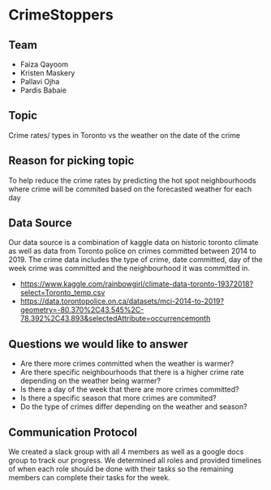 # CrimeStoppers
## Team
- Faiza Qayoom
- Kristen Maskery
- Pallavi Ojha
- Pardis Babaie

## Topic
Crime rates/ types in Toronto vs the weather on the date of the crime

## Reason for picking topic
To help reduce the crime rates by predicting the hot spot neighbourhoods where crime will be commited based on the forecasted weather for each day

## Data Source
Our data source is a combination of kaggle data on historic toronto climate as well as data from Toronto police on crimes committed between 2014 to 2019. The crime data includes the type of crime, date committed, day of the week crime was committed and the neighbourhood it was committed in.

- https://www.kaggle.com/rainbowgirl/climate-data-toronto-19372018?select=Toronto_temp.csv
- https://data.torontopolice.on.ca/datasets/mci-2014-to-2019?geometry=-80.370%2C43.545%2C-78.392%2C43.893&selectedAttribute=occurrencemonth

## Questions we would like to answer
- Are there more crimes committed when the weather is warmer?
- Are there specific neighbourhoods that there is a higher crime rate depending on the weather being warmer?
- Is there a day of the week that there are more crimes committed?
- Is there a specific season that more crimes are commited?
- Do the type of crimes differ depending on the weather and season?

## Communication Protocol
We created a slack group with all 4 members as well as a google docs group to track our progress. We determined all roles and provided timelines of when each role should be done with their tasks so the remaining members can complete their tasks for the week.
